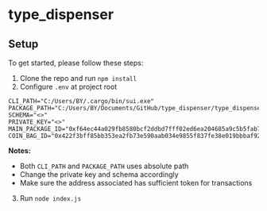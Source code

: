 # type_dispenser
## Setup
To get started, please follow these steps:

1. Clone the repo and run `npm install`
2. Configure `.env` at project root
```
CLI_PATH="C:/Users/BY/.cargo/bin/sui.exe"
PACKAGE_PATH="C:/Users/BY/Documents/GitHub/type_dispenser/type_dispenser"
SCHEMA="<>"
PRIVATE_KEY="<>"
MAIN_PACKAGE_ID="0xf64ec44a029fb8580bcf2ddbd7fff02ed6ea204685a9c5b5fab7ef43da9481b3"
COIN_BAG_ID="0x422f3bff85bb353ea2fb73e590aab034e9855f837fe38e019bbbaf92da42e917"
```
**Notes:**
* Both `CLI_PATH` and `PACKAGE_PATH` uses absolute path
* Change the private key and schema accordingly
* Make sure the address associated has sufficient token for transactions

3. Run `node index.js`
